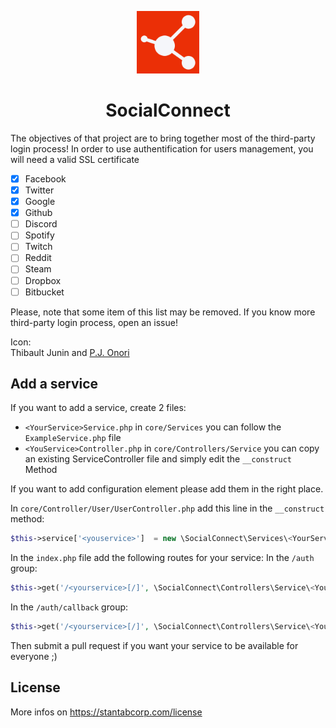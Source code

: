 <p align="center"><img src="SocialConnect_Logo.png" width="100"></p>
<h1 align="center">SocialConnect</h1>
The objectives of that project are to bring together most of the third-party login process!
In order to use authentification for users management, you will need a valid SSL certificate

- [x] Facebook
- [x] Twitter
- [x] Google
- [x] Github
- [ ] Discord
- [ ] Spotify
- [ ] Twitch
- [ ] Reddit
- [ ] Steam
- [ ] Dropbox
- [ ] Bitbucket

Please, note that some item of this list may be removed.
If you know more third-party login process, open an issue!

Icon:  
Thibault Junin and [P.J. Onori](https://www.iconfinder.com/icons/118607/share_icon#size=512)

## Add a service
If you want to add a service, create 2 files:
- `<YourService>Service.php` in `core/Services` you can follow the `ExampleService.php` file
- `<YouService>Controller.php` in `core/Controllers/Service` you can copy an existing ServiceController file and simply edit the `__construct` Method

If you want to add configuration element please add them in the right place.

In `core/Controller/User/UserController.php` add this line in the `__construct` method:
```php
$this->service['<youservice>']  = new \SocialConnect\Services\<YourService>Service;
```

In the `index.php` file add the following routes for your service:
In the `/auth` group:
```php
$this->get('/<yourservice>[/]', \SocialConnect\Controllers\Service\<YourService>Controller::class.':getAuthUrl')->setName('<yourservice>.auth');
```

In the `/auth/callback` group:

```php
$this->get('/<yourservice>[/]', \SocialConnect\Controllers\Service\<YourService>Controller::class.':getAuthCallback')->setName('<yourservice>.auth.callback');
```

Then submit a pull request if you want your service to be available for everyone ;)

## License

More infos on https://stantabcorp.com/license

